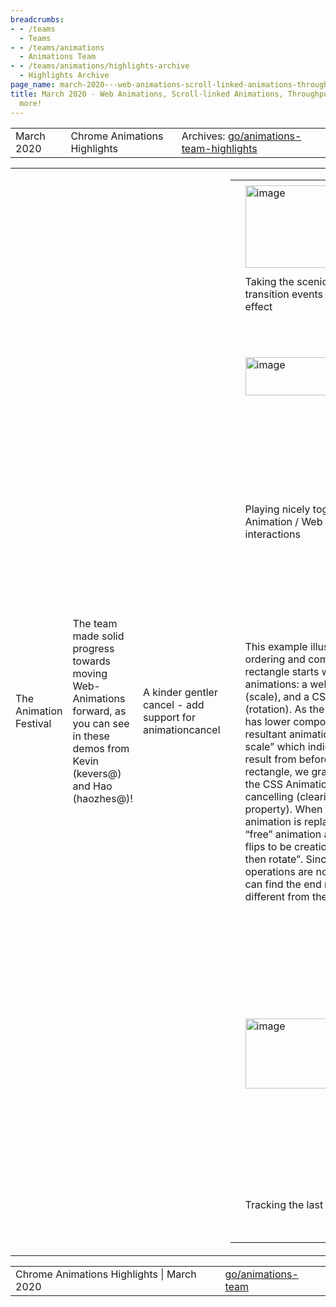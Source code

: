 ```yaml
---
breadcrumbs:
- - /teams
  - Teams
- - /teams/animations
  - Animations Team
- - /teams/animations/highlights-archive
  - Highlights Archive
page_name: march-2020---web-animations-scroll-linked-animations-throughput-metrics-and-more
title: March 2020 - Web Animations, Scroll-linked Animations, Throughput Metrics and
  more!
---
```


<table>
<tr>

<td>March 2020</td>

<td>Chrome Animations Highlights</td>

<td>Archives: <a href="http://go/animations-team-highlights">go/animations-team-highlights</a></td>

</tr>
</table>

<table>
<tr>

<td>The Animation Festival</td>

<td>The team made solid progress towards moving Web-Animations forward, as you can see in these demos from Kevin (kevers@) and Hao (haozhes@)!</td>

<td>A kinder gentler cancel - add support for animationcancel</td>

<td><table></td>
<td><tr></td>

<td><td><img alt="image" src="https://lh5.googleusercontent.com/n-dDYATk36izRhk8Cz3rT5xe0LszrOxy-N912z4UE_mNyXXye1zW1yeEqfyi9Ab74tZkNrOPLhkeSXIsMMx5is5yKSy9LxB47Gf2yyNG7dqqCKzS0KNPbGqsVeWaKK3U0VZcDArE" height=132 width=272></td></td>

<td><td>This example illustrates using a combination of CSS animations and CSS transitions, getAnimations, commitStyles and animationcancel to smoothly reset the state of a cancelled CSS animation.</td></td>

<td><td>Performing a commit style prior to cancelling the animation prevents the animation from snapping back to the start position.</td></td>

<td><td>Within the animationcancel listener we can smoothly transition back to the starting point by triggering a CSS transition.</td></td>

<td><td>#box {</td></td>

<td><td> transition: transform 0.5s ease-in-out;</td></td>

<td><td>}</td></td>

<td><td>.slide {</td></td>

<td><td> animation: ...</td></td>

<td><td>}</td></td>

<td><td>document.addEventListener(</td></td>

<td><td> 'animationcancel', (evt) =&gt; {</td></td>

<td><td> if(evt.target != box) return;</td></td>

<td><td> // Smoothly transition back to</td></td>

<td><td> // starting point.</td></td>

<td><td> box.style.transform = 'none';</td></td>

<td><td>});</td></td>

<td><td>function slide() {</td></td>

<td><td> box.classList.add('slide');</td></td>

<td><td>}</td></td>

<td><td>function reset() {</td></td>

<td><td> document.getAnimations().</td></td>

<td><td> forEach(animation =&gt; {</td></td>

<td><td> animation.commitStyles();</td></td>

<td><td> animation.event.target.</td></td>

<td><td> classList.remove('slide');</td></td>

<td><td> });</td></td>

<td><td>}</td></td>

<td></tr></td>
<td><tr></td>

<td><td>Taking the scenic route - fix CSS transition events after updating the effect</td></td>

<td></tr></td>
<td><tr></td>

<td><td><img alt="image" src="https://lh3.googleusercontent.com/h4X1AOZRN5TrzSKcCke98ILTBrzYtCcgQR2XwnDubxcZModEokR37BGkqacpWaFoPNSt7TdWsiDA25l8RgSVEYQsR4_ynoNVOsHPnb4dV3jh4JlywYBgArRAYwju_3xHNqJ8N5ib" height=61 width=265></td></td>

<td><td>This example demonstrates a means of customizing the path of a transition by replacing the keyframe effect.</td></td>

<td><td>After changing the effect, events still need to be directed to the original target. Previously, changing the effect resulted in dropping the transitionend or tansitioncancel event, which in turn broke the chain of transitions.</td></td>

<td><td>document.addEventListener(</td></td>

<td><td> 'transitionrun', (evt) =&gt; {</td></td>

<td><td> if (evt.propertyName !=='transform')</td></td>

<td><td> return; </td></td>

<td><td> const animation = circle.getAniamtions()</td></td>

<td><td> .find(anim =&gt;</td></td>

<td><td> anim.transitionProperty ===</td></td>

<td><td> 'transform');</td></td>

<td><td> animation.effect =</td></td>

<td><td> new KeyframeEffect(circle,</td></td>

<td><td> keyframes,</td></td>

<td><td> options);</td></td>

<td><td>});</td></td>

<td><td>document.addEventListener(</td></td>

<td><td> 'transitionend', (evt) =&gt; {</td></td>

<td><td> circle.style.opacity = 0;</td></td>

<td><td>});</td></td>

<td><td>// … wait until rendered … </td></td>

<td><td>circle.style.transform =</td></td>

<td><td> 'translateX(200px)';</td></td>

<td></tr></td>
<td><tr></td>

<td><td>Playing nicely together - CSS Animation / Web Animation API interactions</td></td>

<td><td><img alt="image" src="https://lh5.googleusercontent.com/AgXlDRi8AKQKKAxYgJ2SdFhDjIvVYtKe2d00lYtqS88DvxrkUUOP-rq7_X0dU9R6cSKKMgkQxiLA8JypElSTPRY5n35KlS5vP-UeTBEDOeksnGufimjfVM0G0fsMWQUfYybDnOLw" height=119 width=580></td></td>

<td><td>This demo illustrates how AnimationEvent.updateTiming overrides properties set via CSS properties. The updateTiming API may be used to set/override one or more animation properties. A subsequent change via CSS animation properties must not replace values set via the API call. The override behavior is on a per-property basis.</td></td>

<td><td>Resolve animation ordering issues with free vs markup bound animations</td></td>

<td><td><img alt="image" src="https://lh4.googleusercontent.com/HNr4kbgj998Pe7W1MmP8PM7JvWnPhmOaezC3q4F8WJ7oX7F9LjJw2wm_6JCj3L4SNSWEMaipsGlOClXVyIapJJpv35kX8-zPpTuNiaNwScjH-jHxN0SnKbLrOuytmZrtuHadNNzv" height=249 width=453></td></td>

<td></tr></td>
<td><tr></td>

<td><td>This example illustrates effect ordering and composite: add. Each rectangle starts with a pair of animations: a web animation (scale), and a CSS animation (rotation). As the CSS Animation has lower composite ordering, the resultant animation is “rotate then scale” which indicates the expected result from before. In the left rectangle, we grab a reference to the CSS Animation before cancelling (clearing the animation property). When the rotate animation is replayed, it is now a “free” animation and the ordering flips to be creation order: i.e. “scale then rotate”. Since scale and rotate operations are not commutative, we can find the end results are different from the left to right.</td></td>

<td><td>--- To be continued ---</td></td>

<td><td>Special thanks to Rob (flackr@) and Majid (majidvp@) who reviewed 40+ non-trivial patches for the excellent work.</td></td>

<td><td>Scroll-linked Animations</td></td>

<td><td>On the standardization front, Majid triaged all outstanding specification issues and identified <a href="https://github.com/w3c/csswg-drafts/milestone/6">12 of them</a> as P1 for the First Public Working Draft (FPWD). Rob proposed <a href="https://github.com/w3c/csswg-drafts/issues/4862">progress-based animations</a> for cleaner developer ergonomic (<a href="https://github.com/w3c/csswg-drafts/pull/4890">pull request</a>) getting rid of the arbitrary duration that is currently needed. And Olga (gerchiko@microsoft.com) drove the discussion on the inactive timeline spec <a href="https://github.com/w3c/csswg-drafts/issues/2066">issue</a> and proposed the timeline state <a href="https://edotor.net/">chart</a>.</td></td>

<td><td>On the implementation side, this sprint Yi (yigu@) added support for running scroll-linked animations on the compositor to free them from the <a href="https://codepen.io/yigu/full/ExjJVQr">busy main thread</a>, Majid <a href="https://chromium-review.googlesource.com/c/chromium/src/+/2070673">landed</a> the initial patch IDL changes to support <a href="https://github.com/w3c/csswg-drafts/issues/4337">element-based scroll offset, and</a> Jordan (jortaylo@microsoft.com) added ScrollTimeline.phase which will be used specially to replace the fill mode.</td></td>

<td><td><img alt="image" src="https://lh3.googleusercontent.com/1W1LxJTG6s7Znk7NhC_evWlDBQcxcSC9rAnT3iVPhyMDdFbte5t95MFGv5mjeeYcDgGpmKI40RVm370kDHCKlCKOYfXxtfiiSE5a5umWNf18l88HNyH5x0YvDSXJbww0hb_Jz1Oe" height=258 width=281><img alt="image" src="https://lh4.googleusercontent.com/Xj2XRYqsx2AL-quX7e2OYg3JmhJzzvONhBsZEPSImL_3HnP42tmS1hUn96J1RW1vi8wpDu-IfqAend__rYuE6Ulo1yYKrH0wc5RixwQ8t2USAzj6A3I4iHeyaSDkS4VyX4LfgSMQ" height=259 width=282></td></td>

<td><td>Left: the animation becomes janky after adding artificial jank on the main thread.</td></td>

<td><td>Right: the animation is composited therefore it’s still smooth with artificial jank.</td></td>

<td><td>Finally after sprints of hard work on the rather complex problem, Olga landed the scroll snapshotting <a href="https://chromium-review.googlesource.com/c/chromium/src/+/2005629">work</a> to make the timeline invalidation correct and avoid<a href="https://docs.google.com/presentation/d/12UNGCTJybiL5gEMAGY2f-05WxXARvNz4k-RS02qgNuU/edit#slide=id.g740960215a_1_0"> potential layout cycles</a>. This was a ship-blocker! \\ o /</td></td>

<td><td>Frame Throughput Metrics</td></td>

<td><td>Xida (xidachen@) made solid progress on refining high-level metrics to measure renderer performance this sprint.</td></td>

<td><td>Thread throughput unification</td></td>

<td></tr></td>
<td><tr></td>

<td><td><img alt="image" src="https://lh5.googleusercontent.com/C-IASVz_2FBnKTJAeqH9H1PNUdfRq8RQ2QOr_pA0cYTFOcR7lH8-voMoVsXMMVHTsLHyHI32FUJgNHXNpqOS6cUbDJQPfbymI9nkTUBOFz3P7t9HUspopVAOLvUIGYGsHXm0bG_K" height=112 width=187></td></td>

<td><td>Top: width animation runs on the main thread</td></td>

<td><td>Bottom: transform animation runs on compositor</td></td>

<td><td>When we have animations running on both main thread and compositor we used to report the one with worse throughput regardless. e.g. the transform animation’s throughput is ~98%; the width animation starts 3 seconds after and its throughput is ~10%. In the past we reported 10%. Now when we are not expecting to produce a main frame such as the first 3 seconds, we take the compositor throughput therefore the reported throughput is ~65%.</td></td>

<td></tr></td>
<td><tr></td>

<td><td>Tracking the last frame</td></td>

<td><td>It’s possible that after a BeginImpl\[Main\]Frame is reported, the tracker is scheduled to terminate. e.g. an impl-frame could have started right before a sequence stops such as the end of a touch scroll. We will completely lose track of it under such circumstances. With Xida’s <a href="https://chromium-review.googlesource.com/c/chromium/src/+/2079134">work</a>, we can now track the last BeginImplFrame and soon the last BeginMainFrame. </td></td>

<td></tr></td>
<td></table></td>

</tr>
</table>

<table>
<tr>

<td>Chrome Animations Highlights | March 2020</td>

<td><a href="http://go/animations-team">go/animations-team</a></td>

</tr>
</table>